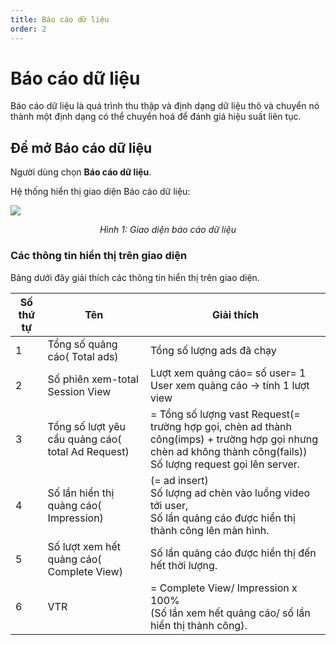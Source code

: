 ```yaml
---
title: Báo cáo dữ liệu
order: 2
---
```

# Báo cáo dữ liệu
Báo cáo dữ liệu là quá trình thu thập và định dạng dữ liệu thô và chuyển nó thành một định dạng có thể chuyển hoá để đánh giá hiệu suất liên tục.

## Để mở Báo cáo dữ liệu 

 Người dùng chọn **Báo cáo dữ liệu**.

Hệ thống hiển thị giao diện Báo cáo dữ liệu:

![](//images/dai/statistic-data-report.png)

<center>

*Hình 1: Giao diện báo cáo dữ liệu*

</center>

### Các thông tin hiển thị trên giao diện

Bảng dưới đây giải thích các thông tin hiển thị trên giao diện.


| Số thứ tự | Tên                                               | Giải thích                                                   |
| --------- | ------------------------------------------------- | ------------------------------------------------------------ |
| 1         | Tổng số quảng cáo( Total ads)                     | Tổng số lượng ads đã chạy                                    |
| 2         | Số phiên xem-total Session View                   | Lượt xem quảng cáo=  số user= 1 User xem quảng cáo →  tính 1 lượt view |
| 3         | Tổng số lượt yêu cầu quảng cáo( total Ad Request) | = Tổng số lượng vast Request(= trường hợp gọi, chèn ad thành công(imps) + trường hợp gọi nhưng chèn ad không thành công(fails))<br />Số lượng request gọi lên server. |
| 4         | Số lần hiển thị quảng cáo( Impression)            | (= ad insert)<br />Số lượng ad chèn vào luồng video tới user,<br />Số lần quảng cáo được hiển thị thành công lên màn hình. |
| 5         | Số lượt xem hết quảng cáo( Complete View)         | Số lần quảng cáo được hiển thị đến hết thời lượng.            |
| 6         | VTR                                               | = Complete View/ Impression x 100%<br />(Số lần xem hết quảng cáo/ số lần hiển thị thành công). |
